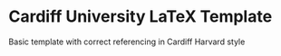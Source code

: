 # Cardiff University LaTeX Template

Basic template with correct referencing in Cardiff Harvard style